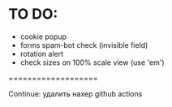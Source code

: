 # TO DO:
- cookie popup
- forms spam-bot check (invisible field)
- rotation alert
- check sizes on 100% scale view (use 'em')

===================

Continue:
удалить нахер github actions